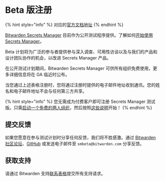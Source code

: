# Beta 版注册

{% hint style="info" %}
对应的[官方文档地址](https://bitwarden.com/help/secrets-manager-beta/)
{% endhint %}

[Bitwarden Secrets Manager](../secrets-manager-overview.md) 目前作为公开测试程序提供。了解如何[开始使用 Secrets Manager](secrets-manager-quick-start.md)。

Beta 计划将为广泛的参与者提供参与深入调查、可用性访谈以及与我们的产品和设计团队协作的机会，以改进 Secrets Manager 产品。

在公开测试计划期间，Bitwarden Secrets Manager 可供所有组织免费使用，更多详细信息将在 GA 临近时公布。

当您通过上述表格注册时，您将通过注册时提供的电子邮件地址收到通讯。您的姓名和电子邮件地址不会与任何第三方共享。

{% hint style="info" %}
您无需成为付费客户即可注册 Secrets Manager 测试版。只需[启动一个免费的两人组织](../../admin-console/organizations-quick-start.md#setup-your-organization)，然后按照[这些说明](secrets-manager-quick-start.md)开始！
{% endhint %}

## 提交反馈 <a href="#submitting-feedback" id="submitting-feedback"></a>

如果您愿意在参与测试计划时分享任何反馈，我们将不胜感激。通过 [Bitwarden 社区论坛](https://community.bitwarden.com/)、[GitHub](https://github.com/bitwarden/server/) 或发送电子邮件至 `smbeta@bitwarden.com` 分享反馈。

## 获取支持 <a href="#getting-support" id="getting-support"></a>

请通过 Bitwarden 支持[联系表格](https://bitwarden.com/contact/)提交所有支持请求。
